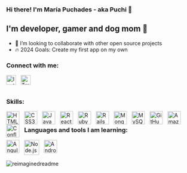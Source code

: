 ### Hi there! I'm María Puchades - aka Puchi 👋 

## I'm developer, gamer and dog mom 🐶

- 💞️ I’m looking to collaborate with other open source projects
- 🔥 2024 Goals: Create my first app on my own

### Connect with me:
[<img align="left" alt="Instagram" width="26px" src="https://cdn.jsdelivr.net/npm/simple-icons@3.0.1/icons/instagram.svg" style="padding-right:10px;" />][instagram]
[<img align="left" alt="Twitter" width="26px" src="https://cdn.jsdelivr.net/npm/simple-icons@3.13.0/icons/twitter.svg" style="padding-right:10px;" />][twitter]


&nbsp;&nbsp;
&nbsp;&nbsp;
---

### Skills:

<img align="left" alt="HTML5" width="35px" src="https://cdn.jsdelivr.net/gh/devicons/devicon/icons/html5/html5-original.svg" style="padding-right:10px;" />
<img align="left" alt="CSS3" width="35px" src="https://cdn.jsdelivr.net/gh/devicons/devicon/icons/css3/css3-original.svg" style="padding-right:10px;" />
<img align="left" alt="JavaScript" width="35px" src="https://cdn.jsdelivr.net/gh/devicons/devicon/icons/javascript/javascript-original.svg" style="padding-right:10px;" />
<img align="left" alt="React" width="35px" src="https://cdn.jsdelivr.net/npm/react-devicon@0.1.9/react/original-wordmark/ReactOriginalWordmark.svg" style="padding-right:10px;" />
<img align="left" alt="RubyOnRails" width="35px" src="https://cdn.jsdelivr.net/npm/react-devicon@0.1.9/ruby/original-wordmark/RubyOriginalWordmark.svg" style="padding-right:10px;" />
<img align="left" alt="Rails" width="35px" src="https://cdn.jsdelivr.net/npm/react-devicon@0.1.9/rails/original-wordmark/RailsOriginalWordmark.svg" style="padding-right:10px;" />

<img align="left" alt="MongoDB" width="35px" src="https://cdn.jsdelivr.net/gh/devicons/devicon/icons/mongodb/mongodb-original.svg" style="padding-right:10px;" />
<img align="left" alt="MySQL" width="35px" src="https://cdn.jsdelivr.net/npm/react-devicon@0.1.9/mysql/original-wordmark/MysqlOriginalWordmark.svg" style="padding-right:10px;" />
<img align="left" alt="GitHub" width="35px" src="https://cdn.jsdelivr.net/npm/react-devicon@0.1.9/github/original/GithubOriginal.svg" style="padding-right:10px;" />
<img align="left" alt="AmazonWebServices" width="35px" src="https://cdn.jsdelivr.net/npm/react-devicon@0.1.9/amazonwebservices/original-wordmark/AmazonwebservicesOriginalWordmark.svg" style="padding-right:10px;" />
<img align="left" alt="Confluence" width="35px" src="https://cdn.jsdelivr.net/npm/react-devicon@0.1.9/confluence/original-wordmark/ConfluenceOriginalWordmark.svg" style="padding-right:10px;" />


&nbsp;&nbsp;
&nbsp;&nbsp;

### Languages and tools I am learning:
<img align="left" alt="Angular" width="35px" src="https://cdn.jsdelivr.net/npm/react-devicon@0.1.9/angularjs/original/AngularjsOriginal.svg" style="padding-right:10px;" />
<img align="left" alt="Node.js" width="40px" src="https://cdn.jsdelivr.net/npm/react-devicon@0.1.9/nodejs/original-wordmark/NodejsOriginalWordmark.svg" style="padding-right:10px;" />
<img align="left" alt="Android" width="35px" src="https://cdn.jsdelivr.net/npm/react-devicon@0.1.9/android/original-wordmark/AndroidOriginalWordmark.svg" style="padding-right:10px;" />

&nbsp;&nbsp;
&nbsp;&nbsp;
---

<img src="https://myreadme.vercel.app/api/embed/emepuchades?panels=userstatistics,toprepositories,toplanguages,commitgraph" alt="reimaginedreadme"/>

[twitter]: https://twitter.com/puchiidev
[instagram]: https://instagram.com/puchiideev

<!---
emepuchades/emepuchades is a ✨ special ✨ repository because its `README.md` (this file) appears on your GitHub profile.
You can click the Preview link to take a look at your changes.
--->
